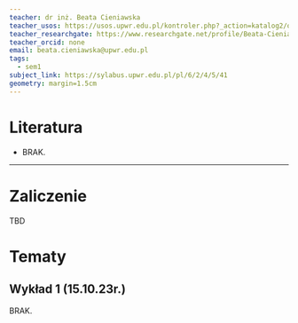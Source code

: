 ```yaml
---
teacher: dr inż. Beata Cieniawska
teacher_usos: https://usos.upwr.edu.pl/kontroler.php?_action=katalog2/osoby/pokazOsobe&os_id=17355
teacher_researchgate: https://www.researchgate.net/profile/Beata-Cieniawska
teacher_orcid: none
email: beata.cieniawska@upwr.edu.pl
tags:
  - sem1
subject_link: https://sylabus.upwr.edu.pl/pl/6/2/4/5/41
geometry: margin=1.5cm
---
```


# Literatura

- BRAK.

---

# Zaliczenie

TBD

# Tematy

## Wykład 1 (15.10.23r.)

BRAK.
